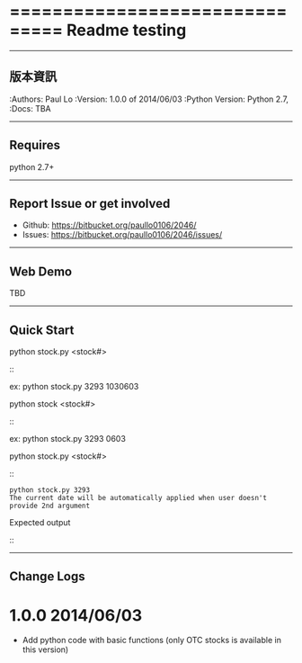 ===============================
Readme testing
===============================



-----------------------------
版本資訊
-----------------------------

:Authors: Paul Lo
:Version: 1.0.0 of 2014/06/03
:Python Version: Python 2.7, 
:Docs: TBA

-----------------------------
Requires
-----------------------------

python 2.7+

-----------------------------
Report Issue or get involved
-----------------------------

- Github: https://bitbucket.org/paullo0106/2046/
- Issues: https://bitbucket.org/paullo0106/2046/issues/

-----------------------------
Web Demo
-----------------------------

TBD

-----------------------------
Quick Start
-----------------------------

python stock.py <stock#> <yyymmdd>

::

ex: python stock.py 3293 1030603

python stock <stock#> <mmdd>

::

ex: python stock.py 3293 0603


python stock.py <stock#>

::

    python stock.py 3293
    The current date will be automatically applied when user doesn't provide 2nd argument


Expected output

::



-----------------------------
Change Logs
-----------------------------

1.0.0 2014/06/03
====================================

- Add python code with basic functions (only OTC stocks is available in this version)
